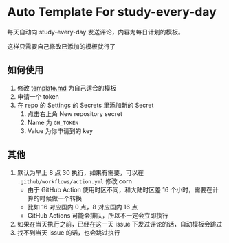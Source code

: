 # Auto Template For study-every-day

每天自动向 study-every-day 发送评论，内容为每日计划的模板。

这样只需要自己修改已添加的模板就行了

## 如何使用

1. 修改 [template.md](./template.md) 为自己适合的模板
2. 申请一个 token
3. 在 repo 的 Settings 的 Secrets 里添加新的 Secret
   1. 点击右上角 New repository secret
   2. Name 为 `GH_TOKEN`
   3. Value 为你申请到的 key

## 其他

1. 默认为早上 8 点 30 执行，如果有需要，可以在 `.github/workflows/action.yml` 修改 corn
   - 由于 GitHub Action 使用时区不同，和大陆时区差 16 个小时，需要在计算的时候做一个转换
   - 比如 16 对应国内 0 点，8 对应国内 16 点
   - GitHub Actions 可能会排队，所以不一定会立即执行
2. 如果在当天执行之前，已经在这一天 issue 下发过评论的话，自动模板会跳过
3. 找不到当天 issue 的话，也会跳过执行
